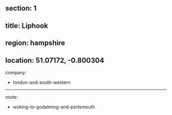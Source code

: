 section: 1
----
title: Liphook
----
region: hampshire
----
location: 51.07172, -0.800304
----
company:
- london-and-south-western
----
route:
- woking-to-godalming-and-portsmouth
